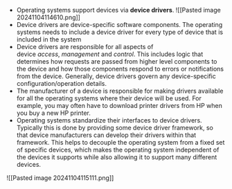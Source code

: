 - Operating systems support devices via **device drivers**.
![[Pasted image 20241104114610.png]]
- Device drivers are device-specific software components. The operating systems needs to include a device driver for every type of device that is included in the system
- Device drivers are responsible for all aspects of device _access_, _management_ and _control_. This includes logic that determines how requests are passed from higher level components to the device and how those components respond to errors or notifications from the device. Generally, device drivers govern any device-specific configuration/operation details.
- The manufacturer of a device is responsible for making drivers available for all the operating systems where their device will be used. For example, you may often have to download printer drivers from HP when you buy a new HP printer.
- Operating systems standardize their interfaces to device drivers. Typically this is done by providing some device driver framework, so that device manufacturers can develop their drivers within that framework. This helps to decouple the operating system from a fixed set of specific devices, which makes the operating system independent of the devices it supports while also allowing it to support many different devices.

![[Pasted image 20241104115111.png]]
